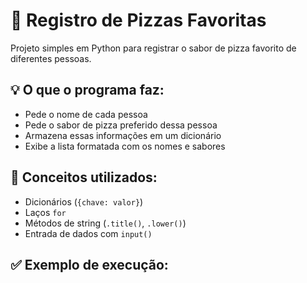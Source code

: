 # 🍕 Registro de Pizzas Favoritas

Projeto simples em Python para registrar o sabor de pizza favorito de diferentes pessoas.

## 💡 O que o programa faz:

- Pede o nome de cada pessoa
- Pede o sabor de pizza preferido dessa pessoa
- Armazena essas informações em um dicionário
- Exibe a lista formatada com os nomes e sabores

## 🧠 Conceitos utilizados:

- Dicionários (`{chave: valor}`)
- Laços `for`
- Métodos de string (`.title()`, `.lower()`)
- Entrada de dados com `input()`

## ✅ Exemplo de execução:

